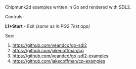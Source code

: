 Chipmunk2d examples written in Go and rendered with SDL2. 

Controls:

**L1+Start** - Exit _(same as in PG2 Test app)_

See:

1. https://github.com/veandco/go-sdl2
2. https://github.com/jakecoffman/cp
3. https://github.com/veandco/go-sdl2-examples
4. https://github.com/jakecoffman/cp-examples
